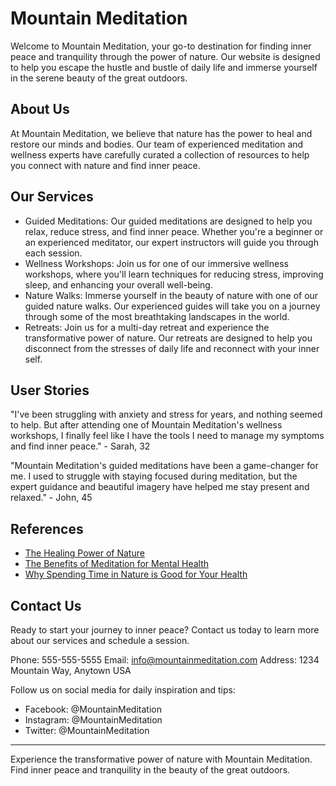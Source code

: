 <!--
Write me content for website with wallpaper which alt text is:

"A serene mountain landscape with a clear blue lake for a meditation or wellness website"

The name/title of the page should not be 1:1 copy of the alt text but rather a real content of the website which is using this wallpaper.

- Use markdown format 
- Start with the heading
- The content should look like a real website 
- Include real sections like references, contact, user stories, etc. use things relevant to the page purpose.
- Feel free to use structure like headings, bullets, numbering, blockquotes, paragraphs, horizontal lines, etc.
- You can use formatting like bold or _italic_
- You can include UTF-8 emojis
- Links should be only #hash anchors (and you can refer to the document itself)
- Do not include images
-->

<!--font:Poppins-->

# Mountain Meditation

Welcome to Mountain Meditation, your go-to destination for finding inner peace and tranquility through the power of nature. Our website is designed to help you escape the hustle and bustle of daily life and immerse yourself in the serene beauty of the great outdoors.

## About Us

At Mountain Meditation, we believe that nature has the power to heal and restore our minds and bodies. Our team of experienced meditation and wellness experts have carefully curated a collection of resources to help you connect with nature and find inner peace.

## Our Services

- Guided Meditations: Our guided meditations are designed to help you relax, reduce stress, and find inner peace. Whether you're a beginner or an experienced meditator, our expert instructors will guide you through each session.
- Wellness Workshops: Join us for one of our immersive wellness workshops, where you'll learn techniques for reducing stress, improving sleep, and enhancing your overall well-being.
- Nature Walks: Immerse yourself in the beauty of nature with one of our guided nature walks. Our experienced guides will take you on a journey through some of the most breathtaking landscapes in the world.
- Retreats: Join us for a multi-day retreat and experience the transformative power of nature. Our retreats are designed to help you disconnect from the stresses of daily life and reconnect with your inner self.

## User Stories

"I've been struggling with anxiety and stress for years, and nothing seemed to help. But after attending one of Mountain Meditation's wellness workshops, I finally feel like I have the tools I need to manage my symptoms and find inner peace." - Sarah, 32

"Mountain Meditation's guided meditations have been a game-changer for me. I used to struggle with staying focused during meditation, but the expert guidance and beautiful imagery have helped me stay present and relaxed." - John, 45

## References

- [The Healing Power of Nature](#)
- [The Benefits of Meditation for Mental Health](#)
- [Why Spending Time in Nature is Good for Your Health](#)

## Contact Us

Ready to start your journey to inner peace? Contact us today to learn more about our services and schedule a session.

Phone: 555-555-5555
Email: info@mountainmeditation.com
Address: 1234 Mountain Way, Anytown USA

Follow us on social media for daily inspiration and tips:

- Facebook: @MountainMeditation
- Instagram: @MountainMeditation
- Twitter: @MountainMeditation

---

Experience the transformative power of nature with Mountain Meditation. Find inner peace and tranquility in the beauty of the great outdoors.
